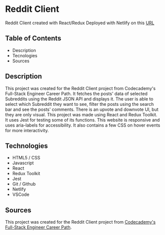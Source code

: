 # Reddit Client

Reddit Client created with React/Redux
Deployed with Netlify on this [URL](randorazreddit.netlify.app)

## Table of Contents

+ Description
+ Tecnologies
+ Sources

## Description

This project was created for the Reddit Client project from Codecademy's Full-Stack Engineer Career Path.
It fetches the posts' data of selected Subreddits using the Reddit JSON API and displays it.
The user is able to select which Subreddit they want to see, filter the posts using the search bar and see the posts' comments.
There is an upvote and downvote UI, but they are only visual.
This project was made using React and Redux Toolkit.
It uses Jest for testing some of its functions.
This website is responsive and uses aria-labels for accessibility.
It also contains a few CSS on hover events for more interactivity.

## Technologies

+ HTML5 / CSS
+ Javascript
+ React
+ Redux Toolkit
+ Jest
+ Git / Github
+ Netlify
+ VSCode

## Sources

This project was created for the Reddit Client project from [Codecademy's Full-Stack Engineer Career Path](https://www.codecademy.com/learn/paths/full-stack-engineer-career-path).
